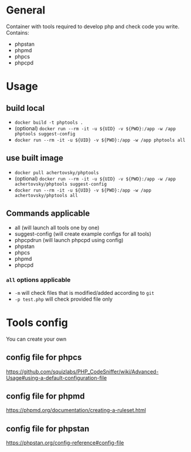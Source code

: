 # General
Container with tools required to develop php and check code you write. Contains:
- phpstan
- phpmd
- phpcs
- phpcpd

# Usage
## build local
- `docker build -t phptools .`
- (optional) `docker run --rm -it -u ${UID} -v ${PWD}:/app -w /app phptools suggest-config`<br>
- `docker run --rm -it -u ${UID} -v ${PWD}:/app -w /app phptools all`<br>
## use built image
- `docker pull achertovsky/phptools`<br>
- (optional) `docker run --rm -it -u ${UID} -v ${PWD}:/app -w /app achertovsky/phptools suggest-config`<br>
- `docker run --rm -it -u ${UID} -v ${PWD}:/app -w /app achertovsky/phptools all`<br>
## Commands applicable
- all (will launch all tools one by one)
- suggest-config (will create example configs for all tools)
- phpcpdrun (will launch phpcpd using config)
- phpstan
- phpcs
- phpmd
- phpcpd

### `all` options applicable
- `-m` will check files that is modified/added according to `git`
- `-p test.php` will check provided file only

# Tools config
You can create your own
## config file for phpcs
https://github.com/squizlabs/PHP_CodeSniffer/wiki/Advanced-Usage#using-a-default-configuration-file
## config file for phpmd
https://phpmd.org/documentation/creating-a-ruleset.html
## config file for phpstan
https://phpstan.org/config-reference#config-file
